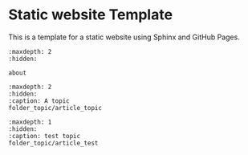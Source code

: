 # Static website Template

This is a template for a static website using Sphinx and GitHub Pages.

```{toctree}
:maxdepth: 2
:hidden:

about
```

```{toctree}
:maxdepth: 2
:hidden:
:caption: A topic
folder_topic/article_topic
```


```{toctree}
:maxdepth: 1
:hidden:
:caption: test topic
folder_topic/article_test
```